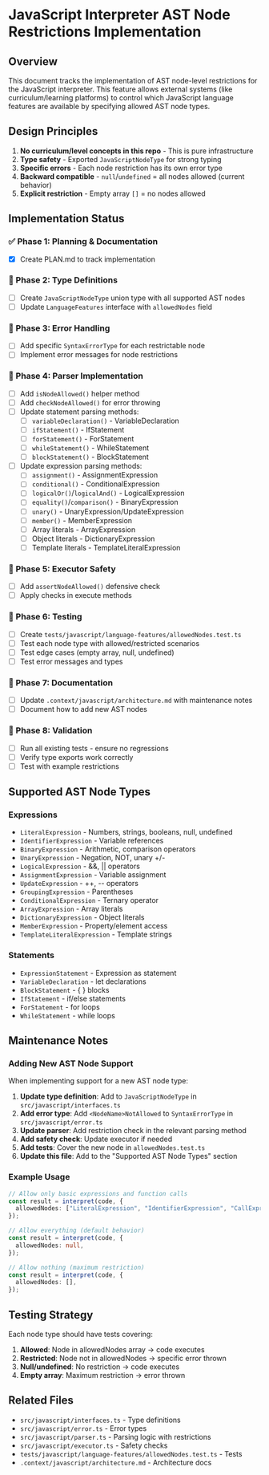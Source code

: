 # JavaScript Interpreter AST Node Restrictions Implementation

## Overview

This document tracks the implementation of AST node-level restrictions for the JavaScript interpreter. This feature allows external systems (like curriculum/learning platforms) to control which JavaScript language features are available by specifying allowed AST node types.

## Design Principles

1. **No curriculum/level concepts in this repo** - This is pure infrastructure
2. **Type safety** - Exported `JavaScriptNodeType` for strong typing
3. **Specific errors** - Each node restriction has its own error type
4. **Backward compatible** - `null`/`undefined` = all nodes allowed (current behavior)
5. **Explicit restriction** - Empty array `[]` = no nodes allowed

## Implementation Status

### ✅ Phase 1: Planning & Documentation

- [x] Create PLAN.md to track implementation

### 🔄 Phase 2: Type Definitions

- [ ] Create `JavaScriptNodeType` union type with all supported AST nodes
- [ ] Update `LanguageFeatures` interface with `allowedNodes` field

### 🔄 Phase 3: Error Handling

- [ ] Add specific `SyntaxErrorType` for each restrictable node
- [ ] Implement error messages for node restrictions

### 🔄 Phase 4: Parser Implementation

- [ ] Add `isNodeAllowed()` helper method
- [ ] Add `checkNodeAllowed()` for error throwing
- [ ] Update statement parsing methods:
  - [ ] `variableDeclaration()` - VariableDeclaration
  - [ ] `ifStatement()` - IfStatement
  - [ ] `forStatement()` - ForStatement
  - [ ] `whileStatement()` - WhileStatement
  - [ ] `blockStatement()` - BlockStatement
- [ ] Update expression parsing methods:
  - [ ] `assignment()` - AssignmentExpression
  - [ ] `conditional()` - ConditionalExpression
  - [ ] `logicalOr()`/`logicalAnd()` - LogicalExpression
  - [ ] `equality()`/`comparison()` - BinaryExpression
  - [ ] `unary()` - UnaryExpression/UpdateExpression
  - [ ] `member()` - MemberExpression
  - [ ] Array literals - ArrayExpression
  - [ ] Object literals - DictionaryExpression
  - [ ] Template literals - TemplateLiteralExpression

### 🔄 Phase 5: Executor Safety

- [ ] Add `assertNodeAllowed()` defensive check
- [ ] Apply checks in execute methods

### 🔄 Phase 6: Testing

- [ ] Create `tests/javascript/language-features/allowedNodes.test.ts`
- [ ] Test each node type with allowed/restricted scenarios
- [ ] Test edge cases (empty array, null, undefined)
- [ ] Test error messages and types

### 🔄 Phase 7: Documentation

- [ ] Update `.context/javascript/architecture.md` with maintenance notes
- [ ] Document how to add new AST nodes

### 🔄 Phase 8: Validation

- [ ] Run all existing tests - ensure no regressions
- [ ] Verify type exports work correctly
- [ ] Test with example restrictions

## Supported AST Node Types

### Expressions

- `LiteralExpression` - Numbers, strings, booleans, null, undefined
- `IdentifierExpression` - Variable references
- `BinaryExpression` - Arithmetic, comparison operators
- `UnaryExpression` - Negation, NOT, unary +/-
- `LogicalExpression` - &&, || operators
- `AssignmentExpression` - Variable assignment
- `UpdateExpression` - ++, -- operators
- `GroupingExpression` - Parentheses
- `ConditionalExpression` - Ternary operator
- `ArrayExpression` - Array literals
- `DictionaryExpression` - Object literals
- `MemberExpression` - Property/element access
- `TemplateLiteralExpression` - Template strings

### Statements

- `ExpressionStatement` - Expression as statement
- `VariableDeclaration` - let declarations
- `BlockStatement` - { } blocks
- `IfStatement` - if/else statements
- `ForStatement` - for loops
- `WhileStatement` - while loops

## Maintenance Notes

### Adding New AST Node Support

When implementing support for a new AST node type:

1. **Update type definition**: Add to `JavaScriptNodeType` in `src/javascript/interfaces.ts`
2. **Add error type**: Add `<NodeName>NotAllowed` to `SyntaxErrorType` in `src/javascript/error.ts`
3. **Update parser**: Add restriction check in the relevant parsing method
4. **Add safety check**: Update executor if needed
5. **Add tests**: Cover the new node in `allowedNodes.test.ts`
6. **Update this file**: Add to the "Supported AST Node Types" section

### Example Usage

```typescript
// Allow only basic expressions and function calls
const result = interpret(code, {
  allowedNodes: ["LiteralExpression", "IdentifierExpression", "CallExpression", "ExpressionStatement"],
});

// Allow everything (default behavior)
const result = interpret(code, {
  allowedNodes: null,
});

// Allow nothing (maximum restriction)
const result = interpret(code, {
  allowedNodes: [],
});
```

## Testing Strategy

Each node type should have tests covering:

1. **Allowed**: Node in allowedNodes array → code executes
2. **Restricted**: Node not in allowedNodes → specific error thrown
3. **Null/undefined**: No restriction → code executes
4. **Empty array**: Maximum restriction → error thrown

## Related Files

- `src/javascript/interfaces.ts` - Type definitions
- `src/javascript/error.ts` - Error types
- `src/javascript/parser.ts` - Parsing logic with restrictions
- `src/javascript/executor.ts` - Safety checks
- `tests/javascript/language-features/allowedNodes.test.ts` - Tests
- `.context/javascript/architecture.md` - Architecture docs
